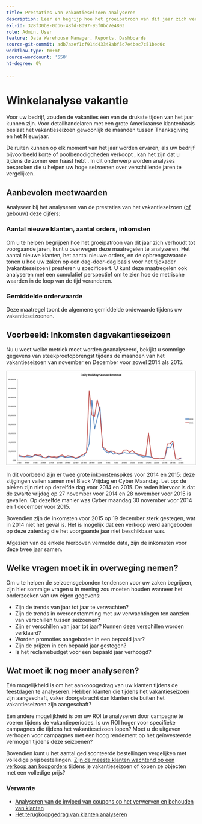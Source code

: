 ```yaml
---
title: Prestaties van vakantieseizoen analyseren
description: Leer en begrijp hoe het groeipatroon van dit jaar zich verhoudt tot de voorgaande jaren.
exl-id: 328f30b8-0db6-48fd-8d97-95f0bc7e4803
role: Admin, User
feature: Data Warehouse Manager, Reports, Dashboards
source-git-commit: adb7aaef1cf914d43348abf5c7e4bec7c51bed0c
workflow-type: tm+mt
source-wordcount: '550'
ht-degree: 0%

---
```


# Winkelanalyse vakantie

Voor uw bedrijf, zouden de vakanties één van de drukste tijden van het jaar kunnen zijn. Voor detailhandelaren met een grote Amerikaanse klantenbasis beslaat het vakantieseizoen gewoonlijk de maanden tussen Thanksgiving en het Nieuwjaar.

De ruiten kunnen op elk moment van het jaar worden ervaren; als uw bedrijf bijvoorbeeld korte of poolbenodigdheden verkoopt , kan het zijn dat u tijdens de zomer een haast hebt . In dit onderwerp worden analyses besproken die u helpen uw hoge seizoenen over verschillende jaren te vergelijken.

## Aanbevolen meetwaarden

Analyseer bij het analyseren van de prestaties van het vakantieseizoen ([of gebouw](../../data-user/reports/ess-manage-data-metrics.md)) deze cijfers:

### Aantal nieuwe klanten, aantal orders, inkomsten

Om u te helpen begrijpen hoe het groeipatroon van dit jaar zich verhoudt tot voorgaande jaren, kunt u overwegen deze maatregelen te analyseren. Het aantal nieuwe klanten, het aantal nieuwe orders, en de opbrengstwaarde tonen u hoe uw zaken op een dag-door-dag basis voor het tijdkader (vakantieseizoen) presteren u specificeert. U kunt deze maatregelen ook analyseren met een cumulatief perspectief om te zien hoe de metrische waarden in de loop van de tijd veranderen.

### Gemiddelde orderwaarde

Deze maatregel toont de algemene gemiddelde ordewaarde tijdens uw vakantieseizoenen.

## Voorbeeld: Inkomsten dagvakantieseizoen

Nu u weet welke metriek moet worden geanalyseerd, bekijkt u sommige gegevens van steekproefopbrengst tijdens de maanden van het vakantieseizoen van november en December voor zowel 2014 als 2015.

![Ontvangsten per feestdag voor 2014 en 2015](../../assets/Analyzing_holiday_season.png)

In dit voorbeeld zijn er twee grote inkomstenspikes voor 2014 en 2015: deze stijgingen vallen samen met Black Vrijdag en Cyber Maandag. Let op: de pieken zijn niet op dezelfde dag voor 2014 en 2015. De reden hiervoor is dat de zwarte vrijdag op 27 november voor 2014 en 28 november voor 2015 is gevallen. Op dezelfde manier was Cyber maandag 30 november voor 2014 en 1 december voor 2015.

Bovendien zijn de inkomsten voor 2015 op 19 december sterk gestegen, wat in 2014 niet het geval is. Het is mogelijk dat een verkoop werd aangeboden op deze zaterdag die het voorgaande jaar niet beschikbaar was.

Afgezien van de enkele hierboven vermelde data, zijn de inkomsten voor deze twee jaar samen.

## Welke vragen moet ik in overweging nemen?

Om u te helpen de seizoensgebonden tendensen voor uw zaken begrijpen, zijn hier sommige vragen u in mening zou moeten houden wanneer het onderzoeken van uw eigen gegevens:

* Zijn de trends van jaar tot jaar te verwachten?
* Zijn de trends in overeenstemming met uw verwachtingen ten aanzien van verschillen tussen seizoenen?
* Zijn er verschillen van jaar tot jaar? Kunnen deze verschillen worden verklaard?
* Worden promoties aangeboden in een bepaald jaar?
* Zijn de prijzen in een bepaald jaar gestegen?
* Is het reclamebudget voor een bepaald jaar verhoogd?

## Wat moet ik nog meer analyseren?

Eén mogelijkheid is om het aankoopgedrag van uw klanten tijdens de feestdagen te analyseren. Hebben klanten die tijdens het vakantieseizoen zijn aangeschaft, vaker doorgebracht dan klanten die buiten het vakantieseizoen zijn aangeschaft?

Een andere mogelijkheid is om uw ROI te analyseren door campagne te voeren tijdens de vakantieperiodes. Is uw ROI hoger voor specifieke campagnes die tijdens het vakantieseizoen lopen? Moet u de uitgaven verhogen voor campagnes met een hoog rendement op het geïnvesteerde vermogen tijdens deze seizoenen?

Bovendien kunt u het aantal gedisconteerde bestellingen vergelijken met volledige prijsbestellingen. [Zijn de meeste klanten wachtend op een verkoop aan kooporders](../analysis/coupon-usage.md) tijdens je vakantieseizoen of kopen ze objecten met een volledige prijs?

### Verwante

* [Analyseren van de invloed van coupons op het verwerven en behouden van klanten](../analysis/coupon-impact.md)
* [Het terugkoopgedrag van klanten analyseren](../analysis/repurchase-behavior.md)
